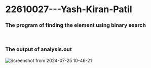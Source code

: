 # 22610027---Yash-Kiran-Patil

<h3>The program of finding the element using binary search</h3>

<br>

<h3>The output of analysis.out</h3>

![Screenshot from 2024-07-25 10-46-21](https://github.com/user-attachments/assets/0214732c-36e9-4cf2-8403-e1bc20a98658)
